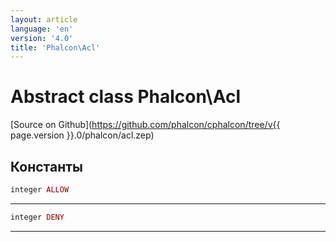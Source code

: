 ```yaml
---
layout: article
language: 'en'
version: '4.0'
title: 'Phalcon\Acl'
---
```

# Abstract class **Phalcon\Acl**

[Source on Github](https://github.com/phalcon/cphalcon/tree/v{{ page.version }}.0/phalcon/acl.zep)

## Константы

```php
integer ALLOW
```

* * *

```php
integer DENY
```

* * *